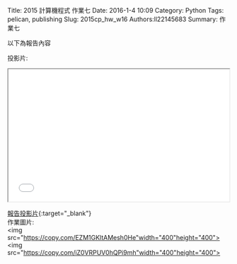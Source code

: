 Title: 2015 計算機程式 作業七
Date: 2016-1-4 10:09
Category: Python
Tags: pelican, publishing
Slug: 2015cp_hw_w16
Authors:ll22145683
Summary: 作業七

以下為報告內容

投影片:

<iframe src="simplest8.html" width="500" height="300"></iframe>

[報告投影片](presentation/simplest16.html){:target="_blank"}
<br>
作業圖片:
<br><img src="https://copy.com/EZM1GKltAMesh0He"width="400"height="400"><br>
<img src="https://copy.com/iZ0VRPUV0hQPi9mh"width="400"height="400">







